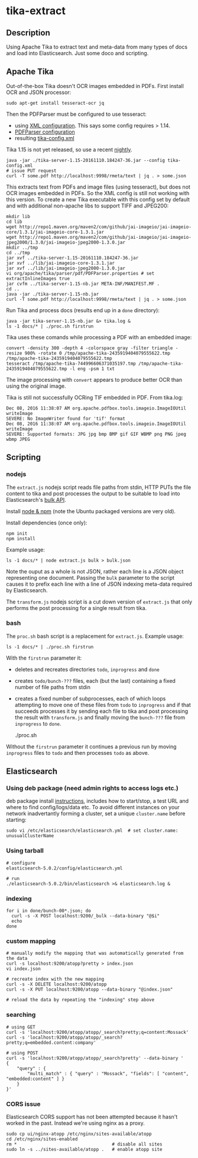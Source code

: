 # tika-extract

## Description
Using Apache Tika to extract text and meta-data from many types of docs and load into Elasticsearch. Just some doco and scripting.

## Apache Tika
Out-of-the-box Tika doesn't OCR images embedded in PDFs. First install OCR and JSON processor:

    sudo apt-get install tesseract-ocr jq

Then the PDFParser must be configured to use tesseract:
- using [XML configuration](https://tika.apache.org/1.13/configuring.html#Using_a_Tika_Configuration_XML_file). This says some config requires > 1.14.
- [PDFParser configuration](https://wiki.apache.org/tika/PDFParser%20%28Apache%20PDFBox%29)
- resulting [tika-config.xml](tika-config.xml)

Tika 1.15 is not yet released, so use a recent [nightly](https://repository.apache.org/content/groups/snapshots/org/apache/tika/tika-server/1.15-SNAPSHOT).

    java -jar ./tika-server-1.15-20161110.184247-36.jar --config tika-config.xml
    # issue PUT request
    curl -T some.pdf http://localhost:9998/rmeta/text | jq . > some.json

This extracts text from PDFs and image files (using tesseract), but does not OCR images embedded in PDFs.
So the XML config is still not working with this version.
To create a new Tika executable with this config set by default and with additional non-apache libs to support TIFF and JPEG200:

    mkdir lib
    cd lib
    wget http://repo1.maven.org/maven2/com/github/jai-imageio/jai-imageio-core/1.3.1/jai-imageio-core-1.3.1.jar
    wget http://repo1.maven.org/maven2/com/github/jai-imageio/jai-imageio-jpeg2000/1.3.0/jai-imageio-jpeg2000-1.3.0.jar
    mkdir ../tmp
    cd ../tmp
    jar xvf ../tika-server-1.15-20161110.184247-36.jar
    jar xvf ../lib/jai-imageio-core-1.3.1.jar
    jar xvf ../lib/jai-imageio-jpeg2000-1.3.0.jar
    vi org/apache/tika/parser/pdf/PDFParser.properties # set extractInlineImages true
    jar cvfm ../tika-server-1.15-nb.jar META-INF/MANIFEST.MF .
    cd ..
    java -jar ./tika-server-1.15-nb.jar
    curl -T some.pdf http://localhost:9998/rmeta/text | jq . > some.json
    
Run Tika and process docs (results end up in a `done` directory):

    java -jar tika-server-1.15-nb.jar &> tika.log &
    ls -1 docs/* | ./proc.sh firstrun
    
Tika uses these comands while processing a PDF with an embedded image:

    convert -density 300 -depth 4 -colorspace gray -filter triangle -resize 900% -rotate 0 /tmp/apache-tika-2435919404079555622.tmp /tmp/apache-tika-2435919404079555622.tmp
    tesseract /tmp/apache-tika-744996606371035197.tmp /tmp/apache-tika-2435919404079555622.tmp -l eng -psm 1 txt

The image processing with `convert` appears to produce better OCR than using the original image.

Tika is still not successfully OCRing TIF embedded in PDF. From tika.log:

    Dec 08, 2016 11:38:07 AM org.apache.pdfbox.tools.imageio.ImageIOUtil writeImage
    SEVERE: No ImageWriter found for 'tif' format
    Dec 08, 2016 11:38:07 AM org.apache.pdfbox.tools.imageio.ImageIOUtil writeImage
    SEVERE: Supported formats: JPG jpg bmp BMP gif GIF WBMP png PNG jpeg wbmp JPEG 

## Scripting

### nodejs
The `extract.js` nodejs script reads file paths from stdin, HTTP PUTs the file content to tika and post processes the output to be suitable
to load into Elasticsearch's [bulk API](https://www.elastic.co/guide/en/elasticsearch/reference/5.0/docs-bulk.html).

Install [node & npm](https://nodejs.org/en/download/package-manager/#debian-and-ubuntu-based-linux-distributions) (note the Ubuntu packaged versions are very old).

Install dependencies (once only):

    npm init
    npm install

Example usage:

    ls -1 docs/* | node extract.js bulk > bulk.json
    
Note the ouput as a whole is not JSON, rather each line is a JSON object representing one document.
Passing the `bulk` parameter to the script causes it to prefix each line with a line of JSON indexing meta-data required by Elasticsearch.

The `transform.js` nodejs script is a cut down version of `extract.js` that only performs the post processing for a single result from tika.

### bash
The `proc.sh` bash script is a replacement for `extract.js`. Example usage:

    ls -1 docs/* | ./proc.sh firstrun

With the `firstrun` parameter it:

- deletes and recreates directories `todo`, `inprogress` and `done`
- creates `todo/bunch-???` files, each (but the last) containing a fixed number of file paths from stdin
- creates a fixed number of subprocesses, each of which loops attempting to move one of these files from `todo` to `inprogress` and if that succeeds processes it
  by sending each file to tika and post processing the result with `transform.js` and finally moving the `bunch-???` file from `inprogress` to `done`.

    ./proc.sh
    
Without the `firstrun` parameter it continues a previous run by moving `inprogress` files to `todo` and then processes `todo` as above.

## Elasticsearch

### Using deb package (need admin rights to access logs etc.)
deb package install [instructions](https://www.elastic.co/guide/en/elasticsearch/reference/5.0/deb.html),
includes how to start/stop, a test URL and where to find config/logs/data etc.
To avoid different instances on your network inadvertantly forming a cluster, set a unique `cluster.name` before starting:

    sudo vi /etc/elasticsearch/elasticsearch.yml  # set cluster.name: unusualClusterName

### Using tarball

    # configure
    elasticsearch-5.0.2/config/elasticsearch.yml
    
    # run
    ./elasticsearch-5.0.2/bin/elasticsearch >& elasticsearch.log &

### indexing

    for i in done/bunch-00*.json; do
      curl -s -X POST localhost:9200/_bulk --data-binary "@$i"
      echo
    done
    
### custom mapping

    # manually modify the mapping that was automatically generated from the data
    curl -s localhost:9200/atopp?pretty > index.json
    vi index.json
    
    # recreate index with the new mapping
    curl -s -X DELETE localhost:9200/atopp
    curl -s -X PUT localhost:9200/atopp --data-binary "@index.json"
    
    # reload the data by repeating the "indexing" step above

### searching

    # using GET
    curl -s 'localhost:9200/atopp/atopp/_search?pretty;q=content:Mossack'
    curl -s 'localhost:9200/atopp/atopp/_search?pretty;q=embedded.content:company'
    
    # using POST
    curl -s 'localhost:9200/atopp/atopp/_search?pretty' --data-binary '
    {
        "query" : {
            "multi_match" : { "query" : "Mossack", "fields": [ "content", "embedded:content" ] }
        }
    }'

### CORS issue

Elasticsearch CORS support has not been attempted because it hasn't worked in the past. Instead we're using nginx as a proxy.

    sudo cp ui/nginx-atopp /etc/nginx/sites-available/atopp
    cd /etc/nginx/sites-enabled
    rm *                                    # disable all sites
    sudo ln -s ../sites-available/atopp .   # enable atopp site
